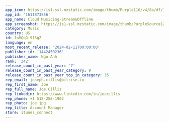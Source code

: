 ```yaml
---
app_icon: https://is1-ssl.mzstatic.com/image/thumb/Purple116/v4/8a/df/1a/8adf1a04-36fe-93df-23f4-51df0313b1b8/AppIcon-1x_U007emarketing-0-5-0-sRGB-85-220-0.png/1024x1024bb.png
app_id: '1611873856'
app_name: Cloud Musicing-Stream&Offline
app_screenshot: https://is1-ssl.mzstatic.com/image/thumb/PurpleSource126/v4/44/aa/27/44aa279b-8dc7-8447-db79-7cd2d70367a1/68f94d3d-1952-4e09-a1b0-d2ef0b119618_Simulator_Screen_Shot_-_iPhone_11_Pro_Max_-_2022-03-08_at_14.07.52.png/1242x2688bb.png
category: Music
country: US
id: 1oVQqG-913gZ
language: en
most_recent_release: '2024-02-11T00:00:00'
publisher_id: '1442450236'
publisher_name: Ngo Anh
rank: '342'
release_count_in_past_year: '7'
release_count_in_past_year_category: 9
release_count_in_past_year_top_in_category: 35
rep_email: joseph.cillis@bitrise.io
rep_first_name: Joe
rep_full_name: Joe Cillis
rep_linkedin: https://www.linkedin.com/in/joecillis
rep_phone: +1 518-258-1902
rep_photo: joe.jpg
rep_title: Account Manager
store: itunes_connect
---
```

